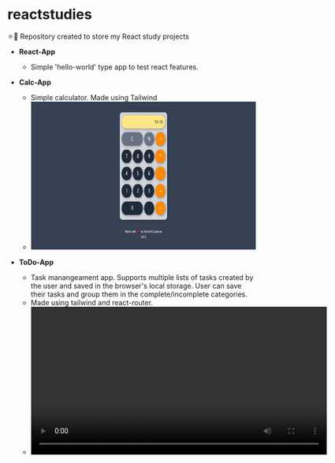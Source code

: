 # reactstudies
⚛️📝 Repository created to store my React study projects


- **React-App**
  - Simple 'hello-world' type app to test react features.


- **Calc-App**
  - Simple calculator. Made using Tailwind
  - <img src="screenshots/calc.png" height=300>

- **ToDo-App**
  - Task manangeament app. Supports multiple lists of tasks created by the user and saved in the browser's local storage. User can save their tasks and group them in the complete/incomplete categories.
  - Made using tailwind and react-router.
  - <video height=300 controls><source src="screenshots/todo.mp4" type="video/mp4></video>
